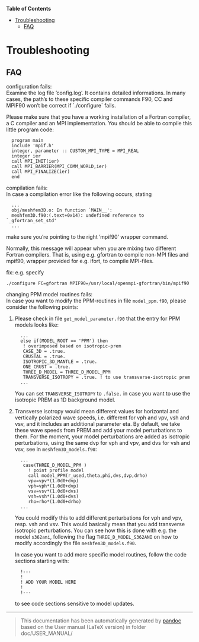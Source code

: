 **Table of Contents**

-   [Troubleshooting](#troubleshooting)
    -   [FAQ](#faq)

Troubleshooting
===============

FAQ
---

configuration fails:  
Examine the log file ’config.log’. It contains detailed informations. In many cases, the path’s to these specific compiler commands F90, CC and MPIF90 won’t be correct if \`./configure\` fails.

Please make sure that you have a working installation of a Fortran compiler, a C compiler and an MPI implementation. You should be able to compile this little program code:

      program main
      include 'mpif.h'
      integer, parameter :: CUSTOM_MPI_TYPE = MPI_REAL
      integer ier
      call MPI_INIT(ier)
      call MPI_BARRIER(MPI_COMM_WORLD,ier)
      call MPI_FINALIZE(ier)
      end

compilation fails:  
In case a compilation error like the following occurs, stating

      ...
      obj/meshfem3D.o: In function `MAIN__':
      meshfem3D.f90:(.text+0x14): undefined reference to `_gfortran_set_std'
      ...

make sure you’re pointing to the right ’mpif90’ wrapper command.

Normally, this message will appear when you are mixing two different Fortran compilers. That is, using e.g. gfortran to compile non-MPI files and mpif90, wrapper provided for e.g. ifort, to compile MPI-files.

fix: e.g. specify

    ./configure FC=gfortran MPIF90=/usr/local/openmpi-gfortran/bin/mpif90

changing PPM model routines fails:  
In case you want to modify the PPM-routines in file `model_ppm.f90`, please consider the following points:

1.  Please check in file `get_model_parameter.f90` that the entry for PPM models looks like:

          ...
          else if(MODEL_ROOT == 'PPM') then
           ! overimposed based on isotropic-prem
           CASE_3D = .true.
           CRUSTAL = .true.
           ISOTROPIC_3D_MANTLE = .true.
           ONE_CRUST = .true.
           THREE_D_MODEL = THREE_D_MODEL_PPM
           TRANSVERSE_ISOTROPY = .true. ! to use transverse-isotropic prem
          ...

    You can set `TRANSVERSE_ISOTROPY` to `.false.` in case you want to use the isotropic PREM as 1D background model.

2.  Transverse isotropy would mean different values for horizontal and vertically polarized wave speeds, i.e. different for vph and vpv, vsh and vsv, and it includes an additional parameter eta. By default, we take these wave speeds from PREM and add your model perturbations to them. For the moment, your model perturbations are added as isotropic perturbations, using the same dvp for vph and vpv, and dvs for vsh and vsv, see in `meshfem3D_models.f90`:

          ...
           case(THREE_D_MODEL_PPM )
             ! point profile model
             call model_PPM(r_used,theta,phi,dvs,dvp,drho)
             vpv=vpv*(1.0d0+dvp)
             vph=vph*(1.0d0+dvp)
             vsv=vsv*(1.0d0+dvs)
             vsh=vsh*(1.0d0+dvs)
             rho=rho*(1.0d0+drho)
          ...

    You could modify this to add different perturbations for vph and vpv, resp. vsh and vsv. This would basically mean that you add transverse isotropic perturbations. You can see how this is done with e.g. the model `s362ani`, following the flag `THREE_D_MODEL_S362ANI` on how to modify accordingly the file `meshfem3D_models.f90`.

    In case you want to add more specific model routines, follow the code sections starting with:

          !---
          !
          ! ADD YOUR MODEL HERE
          !
          !---

    to see code sections sensitive to model updates.

-----
> This documentation has been automatically generated by [pandoc](http://www.pandoc.org)
> based on the User manual (LaTeX version) in folder doc/USER_MANUAL/

